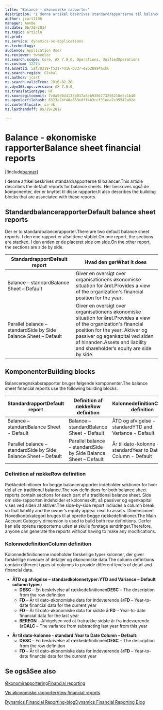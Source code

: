 ```yaml
---
title: "Balance - økonomiske rapporter"
description: "I denne artikel beskrives standardrapporterne til balancer. Her beskrives også de komponenter, der er knyttet til disse rapporter."
author: jcart1106
manager: AnnBe
ms.date: 06/20/2017
ms.topic: article
ms.prod: 
ms.service: dynamics-ax-applications
ms.technology: 
audience: Application User
ms.reviewer: twheeloc
ms.search.scope: Core, AX 7.0.0, Operations, UnifiedOperations
ms.custom: 12274
ms.assetid: 52f78229-f531-4d16-b337-e2628994acb6
ms.search.region: Global
ms.author: jcart
ms.search.validFrom: 2016-02-28
ms.dyn365.ops.version: AX 7.0.0
ms.translationtype: HT
ms.sourcegitcommit: 7e0a5d044133b917a3eb9386773205218e5c1b40
ms.openlocfilehash: 6323a2bf40a853edff4b3cef31eea7e95542a92e
ms.contentlocale: da-dk
ms.lasthandoff: 09/29/2017

---
```


# <a name="balance-sheet-financial-reports"></a><span data-ttu-id="c3901-104">Balance - økonomiske rapporter</span><span class="sxs-lookup"><span data-stu-id="c3901-104">Balance sheet financial reports</span></span>

[!include[banner](../includes/banner.md)]


<span data-ttu-id="c3901-105">I denne artikel beskrives standardrapporterne til balancer.</span><span class="sxs-lookup"><span data-stu-id="c3901-105">This article describes the default reports for balance sheets.</span></span> <span data-ttu-id="c3901-106">Her beskrives også de komponenter, der er knyttet til disse rapporter.</span><span class="sxs-lookup"><span data-stu-id="c3901-106">It also describes the building blocks that are associated with these reports.</span></span> 

<a name="default-balance-sheet-reports"></a><span data-ttu-id="c3901-107">Standardbalancerapporter</span><span class="sxs-lookup"><span data-stu-id="c3901-107">Default balance sheet reports</span></span>
-----------------------------

<span data-ttu-id="c3901-108">Der er to standardbalancerapporter.</span><span class="sxs-lookup"><span data-stu-id="c3901-108">There are two default balance sheet reports.</span></span> <span data-ttu-id="c3901-109">I den ene rapport er afsnittene stablet.</span><span class="sxs-lookup"><span data-stu-id="c3901-109">On one report, the sections are stacked.</span></span> <span data-ttu-id="c3901-110">I den anden er de placeret side om side.</span><span class="sxs-lookup"><span data-stu-id="c3901-110">On the other report, the sections are side by side.</span></span>

| <span data-ttu-id="c3901-111">Standardrapport</span><span class="sxs-lookup"><span data-stu-id="c3901-111">Default report</span></span>                       | <span data-ttu-id="c3901-112">Hvad den gør</span><span class="sxs-lookup"><span data-stu-id="c3901-112">What it does</span></span>                                                                                                                           |
|--------------------------------------|----------------------------------------------------------------------------------------------------------------------------------------|
| <span data-ttu-id="c3901-113">Balance – standard</span><span class="sxs-lookup"><span data-stu-id="c3901-113">Balance Sheet – Default</span></span>              | <span data-ttu-id="c3901-114">Giver en oversigt over organisationens økonomiske situation for året.</span><span class="sxs-lookup"><span data-stu-id="c3901-114">Provides a view of the organization's financial position for the year.</span></span>                                                                 |
| <span data-ttu-id="c3901-115">Parallel balance – standard</span><span class="sxs-lookup"><span data-stu-id="c3901-115">Side by Side Balance Sheet – Default</span></span> | <span data-ttu-id="c3901-116">Giver en oversigt over organisationens økonomiske situation for året.</span><span class="sxs-lookup"><span data-stu-id="c3901-116">Provides a view of the organization's financial position for the year.</span></span> <span data-ttu-id="c3901-117">Aktiver og passiver og egenkapital ved siden af hinanden.</span><span class="sxs-lookup"><span data-stu-id="c3901-117">Assets and liability and shareholder’s equity are side by side.</span></span> |

## <a name="building-blocks"></a><span data-ttu-id="c3901-118">Komponenter</span><span class="sxs-lookup"><span data-stu-id="c3901-118">Building blocks</span></span>
<span data-ttu-id="c3901-119">Balanceregnskabsrapporter bruger følgende komponenter.</span><span class="sxs-lookup"><span data-stu-id="c3901-119">The balance sheet financial reports use the following building blocks.</span></span>

| <span data-ttu-id="c3901-120">Standardrapport</span><span class="sxs-lookup"><span data-stu-id="c3901-120">Default report</span></span>                       | <span data-ttu-id="c3901-121">Definition af række</span><span class="sxs-lookup"><span data-stu-id="c3901-121">Row definition</span></span>                       | <span data-ttu-id="c3901-122">Kolonnedefinition</span><span class="sxs-lookup"><span data-stu-id="c3901-122">Column definition</span></span>             |
|--------------------------------------|--------------------------------------|-------------------------------|
| <span data-ttu-id="c3901-123">Balance – standard</span><span class="sxs-lookup"><span data-stu-id="c3901-123">Balance Sheet - Default</span></span>              | <span data-ttu-id="c3901-124">Balance – standard</span><span class="sxs-lookup"><span data-stu-id="c3901-124">Balance Sheet - Default</span></span>              | <span data-ttu-id="c3901-125">ÅTD og afvigelse - standard</span><span class="sxs-lookup"><span data-stu-id="c3901-125">YTD and Variance - Default</span></span>    |
| <span data-ttu-id="c3901-126">Parallel balance – standard</span><span class="sxs-lookup"><span data-stu-id="c3901-126">Side by Side Balance Sheet – Default</span></span> | <span data-ttu-id="c3901-127">Parallel balance – standard</span><span class="sxs-lookup"><span data-stu-id="c3901-127">Side by Side Balance Sheet – Default</span></span> | <span data-ttu-id="c3901-128">År til dato-kolonne - standard</span><span class="sxs-lookup"><span data-stu-id="c3901-128">Year to Date Column - Default</span></span> |

### <a name="row-definition"></a><span data-ttu-id="c3901-129">Definition af række</span><span class="sxs-lookup"><span data-stu-id="c3901-129">Row definition</span></span>

<span data-ttu-id="c3901-130">Rækkedefinitioner for begge balancerapporter indeholder sektioner for hver del af en traditionel balance.</span><span class="sxs-lookup"><span data-stu-id="c3901-130">The row definitions for both balance sheet reports contain sections for each part of a traditional balance sheet.</span></span> <span data-ttu-id="c3901-131">Side om side-rapporten indeholder et kolonneskift, så passiver og egenkapital vises ved siden af aktiver.</span><span class="sxs-lookup"><span data-stu-id="c3901-131">The side-by-side report includes a column break, so that liability and the owner’s equity appear next to assets.</span></span> <span data-ttu-id="c3901-132">Dimensionen Hovedkontokategori bruges til at oprette begge rækkedefinitioner.</span><span class="sxs-lookup"><span data-stu-id="c3901-132">The Main Account Category dimension is used to build both row definitions.</span></span> <span data-ttu-id="c3901-133">Derfor kan alle oprette rapporterne uden at skulle foretage ændringer.</span><span class="sxs-lookup"><span data-stu-id="c3901-133">Therefore, anyone can generate the reports without having to make any modifications.</span></span>

### <a name="column-definition"></a><span data-ttu-id="c3901-134">Kolonnedefinition</span><span class="sxs-lookup"><span data-stu-id="c3901-134">Column definition</span></span>

<span data-ttu-id="c3901-135">Kolonnedefinitionerne indeholder forskellige typer kolonner, der giver forskellige niveauer af detaljer og økonomiske data.</span><span class="sxs-lookup"><span data-stu-id="c3901-135">The column definitions contain different types of columns to provide different levels of detail and financial data.</span></span>

-   <span data-ttu-id="c3901-136">**ÅTD og afvigelse – standardkolonnetyper:**</span><span class="sxs-lookup"><span data-stu-id="c3901-136">**YTD and Variance – Default column types:**</span></span>
    -   <span data-ttu-id="c3901-137">**DESC** – En beskrivelse af rækkedefinitionen</span><span class="sxs-lookup"><span data-stu-id="c3901-137">**DESC** – The description from the row definition</span></span>
    -   <span data-ttu-id="c3901-138">**FD** – År til dato-økonomiske data for indeværende år</span><span class="sxs-lookup"><span data-stu-id="c3901-138">**FD** – Year-to-date financial data for the current year</span></span>
    -   <span data-ttu-id="c3901-139">**FD** – År til dato-økonomiske data for sidste år</span><span class="sxs-lookup"><span data-stu-id="c3901-139">**FD** – Year-to-date financial data for the last year</span></span>
    -   <span data-ttu-id="c3901-140">**BEREGN** – Afvigelsen ved at fratrække sidste år fra indeværende år</span><span class="sxs-lookup"><span data-stu-id="c3901-140">**CALC** – The variance from subtracting last year from this year</span></span>

<!-- -->

-   <span data-ttu-id="c3901-141">**År til dato-kolonne - standard:**</span><span class="sxs-lookup"><span data-stu-id="c3901-141">**Year to Date Column – Default:**</span></span>
    -   <span data-ttu-id="c3901-142">**DESC** – En beskrivelse af rækkedefinitionen</span><span class="sxs-lookup"><span data-stu-id="c3901-142">**DESC** – The description from the row definition</span></span>
    -   <span data-ttu-id="c3901-143">**FD** – År til dato-økonomiske data for indeværende år</span><span class="sxs-lookup"><span data-stu-id="c3901-143">**FD** – Year-to-date financial data for the current year</span></span>

 

<a name="see-also"></a><span data-ttu-id="c3901-144">Se også</span><span class="sxs-lookup"><span data-stu-id="c3901-144">See also</span></span>
--------

[<span data-ttu-id="c3901-145">Økonomirapportering</span><span class="sxs-lookup"><span data-stu-id="c3901-145">Financial reporting</span></span>](financial-reporting-getting-started.md)

[<span data-ttu-id="c3901-146">Vis økonomiske rapporter</span><span class="sxs-lookup"><span data-stu-id="c3901-146">View financial reports</span></span>](view-financial-reports.md)

[<span data-ttu-id="c3901-147">Dynamics Financial Reporting-blog</span><span class="sxs-lookup"><span data-stu-id="c3901-147">Dynamics Financial Reporting Blog</span></span>](http://blogs.msdn.com/b/dynamics_financial_reporting/)





